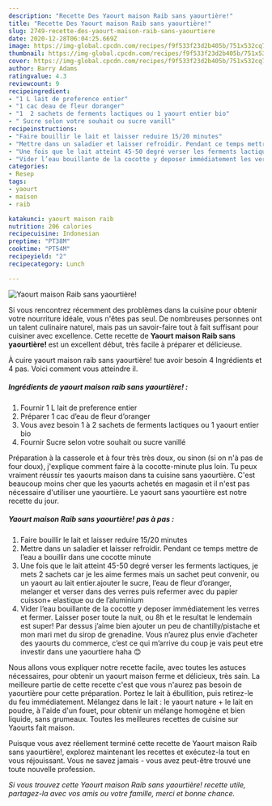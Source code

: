```yaml
---
description: "Recette Des Yaourt maison Raib sans yaourtière!"
title: "Recette Des Yaourt maison Raib sans yaourtière!"
slug: 2749-recette-des-yaourt-maison-raib-sans-yaourtiere
date: 2020-12-28T06:04:25.669Z
image: https://img-global.cpcdn.com/recipes/f9f533f23d2b405b/751x532cq70/yaourt-maison-raib-sans-yaourtiere-photo-principale-de-la-recette.jpg
thumbnail: https://img-global.cpcdn.com/recipes/f9f533f23d2b405b/751x532cq70/yaourt-maison-raib-sans-yaourtiere-photo-principale-de-la-recette.jpg
cover: https://img-global.cpcdn.com/recipes/f9f533f23d2b405b/751x532cq70/yaourt-maison-raib-sans-yaourtiere-photo-principale-de-la-recette.jpg
author: Barry Adams
ratingvalue: 4.3
reviewcount: 9
recipeingredient:
- "1 L lait de preference entier"
- "1 cac deau de fleur doranger"
- "1  2 sachets de ferments lactiques ou 1 yaourt entier bio"
- " Sucre selon votre souhait ou sucre vanill"
recipeinstructions:
- "Faire bouillir le lait et laisser reduire 15/20 minutes"
- "Mettre dans un saladier et laisser refroidir. Pendant ce temps mettre de l’eau a bouillir dans une cocotte minute"
- "Une fois que le lait atteint 45-50 degré verser les ferments lactiques, je mets 2 sachets car je les aime fermes mais un sachet peut convenir, ou un yaourt au lait entier.ajouter le sucre, l’eau de fleur d’oranger, melanger et verser dans des verres puis refermer avec du papier cuisson+ elastique ou de l’aluminium"
- "Vider l’eau bouillante de la cocotte y deposer immédiatement les verres et fermer. Laisser poser toute la nuit, ou 8h et le resultat le lendemain est super! Par dessus j’aime bien ajouter un peu de chantilly/pistache et mon mari met du sirop de grenadine. Vous n’aurez plus envie d’acheter des yaourts du commerce, c’est ce qui m’arrive du coup je vais peut etre investir dans une yaourtiere haha 😊"
categories:
- Resep
tags:
- yaourt
- maison
- raib

katakunci: yaourt maison raib 
nutrition: 206 calories
recipecuisine: Indonesian
preptime: "PT38M"
cooktime: "PT54M"
recipeyield: "2"
recipecategory: Lunch

---
```



![Yaourt maison Raib sans yaourtière!](https://img-global.cpcdn.com/recipes/f9f533f23d2b405b/751x532cq70/yaourt-maison-raib-sans-yaourtiere-photo-principale-de-la-recette.jpg)

Si vous rencontrez récemment des problèmes dans la cuisine pour obtenir votre nourriture idéale, vous n'êtes pas seul. De nombreuses personnes ont un talent culinaire naturel, mais pas un savoir-faire tout à fait suffisant pour cuisiner avec excellence. Cette recette de <strong> Yaourt maison Raib sans yaourtière! </strong> est un excellent début, très facile à préparer et délicieuse.

<!--inarticleads1-->

À cuire yaourt maison raib sans yaourtière! tue avoir besoin 4 Ingrédients et 4 pas. Voici comment vous atteindre il.

##### Ingrédients de yaourt maison raib sans yaourtière! :

1. Fournir 1 L lait de preference entier
1. Préparer 1 cac d’eau de fleur d’oranger
1. Vous avez besoin 1 à 2 sachets de ferments lactiques ou 1 yaourt entier bio
1. Fournir  Sucre selon votre souhait ou sucre vanillé


Préparation à la casserole et à four très très doux, ou sinon (si on n&#39;à pas de four doux), j&#39;explique comment faire à la cocotte-minute plus loin. Tu peux vraiment réussir tes yaourts maison dans ta cuisine sans yaourtière. C&#39;est beaucoup moins cher que les yaourts achetés en magasin et il n&#39;est pas nécessaire d&#39;utiliser une yaourtière. Le yaourt sans yaourtière est notre recette du jour. 

<!--inarticleads2-->

##### Yaourt maison Raib sans yaourtière! pas à pas :

1. Faire bouillir le lait et laisser reduire 15/20 minutes
1. Mettre dans un saladier et laisser refroidir. Pendant ce temps mettre de l’eau a bouillir dans une cocotte minute
1. Une fois que le lait atteint 45-50 degré verser les ferments lactiques, je mets 2 sachets car je les aime fermes mais un sachet peut convenir, ou un yaourt au lait entier.ajouter le sucre, l’eau de fleur d’oranger, melanger et verser dans des verres puis refermer avec du papier cuisson+ elastique ou de l’aluminium
1. Vider l’eau bouillante de la cocotte y deposer immédiatement les verres et fermer. Laisser poser toute la nuit, ou 8h et le resultat le lendemain est super! Par dessus j’aime bien ajouter un peu de chantilly/pistache et mon mari met du sirop de grenadine. Vous n’aurez plus envie d’acheter des yaourts du commerce, c’est ce qui m’arrive du coup je vais peut etre investir dans une yaourtiere haha 😊


Nous allons vous expliquer notre recette facile, avec toutes les astuces nécessaires, pour obtenir un yaourt maison ferme et délicieux, très sain. La meilleure partie de cette recette c&#39;est que vous n&#39;aurez pas besoin de yaourtière pour cette préparation. Portez le lait à ébullition, puis retirez-le du feu immédiatement. Mélangez dans le lait : le yaourt nature + le lait en poudre, à l&#39;aide d&#39;un fouet, pour obtenir un mélange homogène et bien liquide, sans grumeaux. Toutes les meilleures recettes de cuisine sur Yaourts fait maison. 

<!--inarticleads1-->

<p>
Puisque vous avez réellement terminé cette recette de Yaourt maison Raib sans yaourtière!, explorez maintenant les recettes et exécutez-la tout en vous réjouissant. Vous ne savez jamais - vous avez peut-être trouvé une toute nouvelle profession.
</p>

<p>
<i>Si vous trouvez cette Yaourt maison Raib sans yaourtière! recette utile, partagez-la avec vos amis ou votre famille, merci et bonne chance.</i>
</p>
